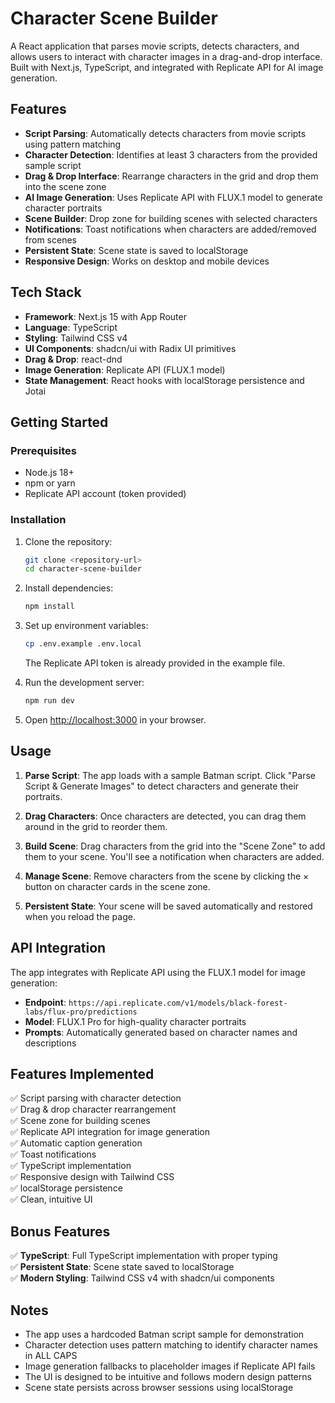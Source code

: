 # Character Scene Builder

A React application that parses movie scripts, detects characters, and allows users to interact with character images in a drag-and-drop interface. Built with Next.js, TypeScript, and integrated with Replicate API for AI image generation.

## Features

- **Script Parsing**: Automatically detects characters from movie scripts using pattern matching
- **Character Detection**: Identifies at least 3 characters from the provided sample script
- **Drag & Drop Interface**: Rearrange characters in the grid and drop them into the scene zone
- **AI Image Generation**: Uses Replicate API with FLUX.1 model to generate character portraits
- **Scene Builder**: Drop zone for building scenes with selected characters
- **Notifications**: Toast notifications when characters are added/removed from scenes
- **Persistent State**: Scene state is saved to localStorage
- **Responsive Design**: Works on desktop and mobile devices

## Tech Stack

- **Framework**: Next.js 15 with App Router
- **Language**: TypeScript
- **Styling**: Tailwind CSS v4
- **UI Components**: shadcn/ui with Radix UI primitives
- **Drag & Drop**: react-dnd
- **Image Generation**: Replicate API (FLUX.1 model)
- **State Management**: React hooks with localStorage persistence and Jotai

## Getting Started

### Prerequisites

- Node.js 18+
- npm or yarn
- Replicate API account (token provided)

### Installation

1. Clone the repository:

   ```bash
   git clone <repository-url>
   cd character-scene-builder
   ```

2. Install dependencies:

   ```bash
   npm install
   ```

3. Set up environment variables:

   ```bash
   cp .env.example .env.local
   ```

   The Replicate API token is already provided in the example file.

4. Run the development server:

   ```bash
   npm run dev
   ```

5. Open [http://localhost:3000](http://localhost:3000) in your browser.

## Usage

1. **Parse Script**: The app loads with a sample Batman script. Click "Parse Script & Generate Images" to detect characters and generate their portraits.

2. **Drag Characters**: Once characters are detected, you can drag them around in the grid to reorder them.

3. **Build Scene**: Drag characters from the grid into the "Scene Zone" to add them to your scene. You'll see a notification when characters are added.

4. **Manage Scene**: Remove characters from the scene by clicking the × button on character cards in the scene zone.

5. **Persistent State**: Your scene will be saved automatically and restored when you reload the page.

## API Integration

The app integrates with Replicate API using the FLUX.1 model for image generation:

- **Endpoint**: `https://api.replicate.com/v1/models/black-forest-labs/flux-pro/predictions`
- **Model**: FLUX.1 Pro for high-quality character portraits
- **Prompts**: Automatically generated based on character names and descriptions

## Features Implemented

✅ Script parsing with character detection  
✅ Drag & drop character rearrangement  
✅ Scene zone for building scenes  
✅ Replicate API integration for image generation  
✅ Automatic caption generation  
✅ Toast notifications  
✅ TypeScript implementation  
✅ Responsive design with Tailwind CSS  
✅ localStorage persistence  
✅ Clean, intuitive UI

## Bonus Features

✅ **TypeScript**: Full TypeScript implementation with proper typing  
✅ **Persistent State**: Scene state saved to localStorage  
✅ **Modern Styling**: Tailwind CSS v4 with shadcn/ui components

## Notes

- The app uses a hardcoded Batman script sample for demonstration
- Character detection uses pattern matching to identify character names in ALL CAPS
- Image generation fallbacks to placeholder images if Replicate API fails
- The UI is designed to be intuitive and follows modern design patterns
- Scene state persists across browser sessions using localStorage

